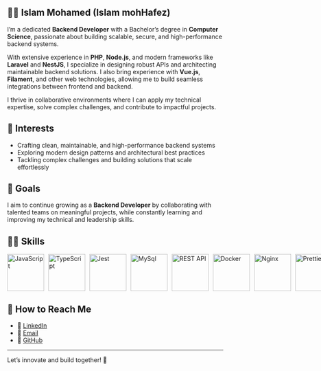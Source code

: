 ## 👨‍💻 Islam Mohamed (Islam mohHafez)
I’m a dedicated **Backend Developer** with a Bachelor’s degree in **Computer Science**, passionate about building scalable, secure, and high-performance backend systems.

With extensive experience in **PHP**, **Node.js**, and modern frameworks like **Laravel** and **NestJS**, I specialize in designing robust APIs and architecting maintainable backend solutions. I also bring experience with **Vue.js**, **Filament**, and other web technologies, allowing me to build seamless integrations between frontend and backend.

I thrive in collaborative environments where I can apply my technical expertise, solve complex challenges, and contribute to impactful projects.


## 🚀 Interests
- Crafting clean, maintainable, and high-performance backend systems  
- Exploring modern design patterns and architectural best practices  
- Tackling complex challenges and building solutions that scale effortlessly


## 🌟 Goals
I aim to continue growing as a **Backend Developer** by collaborating with talented teams on meaningful projects, while constantly learning and improving my technical and leadership skills.


## 🤹‍♀️ Skills
<div style="display: flex; align-items: flex-start; gap: 10px;">
  <img src="https://techstack-generator.vercel.app/js-icon.svg" alt="JavaScript" width="86" height="86" />
  <img src="https://techstack-generator.vercel.app/ts-icon.svg" alt="TypeScript" width="86" height="86" />
  <img src="https://techstack-generator.vercel.app/jest-icon.svg" alt="Jest" width="86" height="86" />
  <img src="https://techstack-generator.vercel.app/mysql-icon.svg" alt="MySql" width="86" height="86" />
  <img src="https://techstack-generator.vercel.app/restapi-icon.svg" alt="REST API" width="86" height="86" />
  <img src="https://techstack-generator.vercel.app/docker-icon.svg" alt="Docker" width="86" height="86" />
  <img src="https://techstack-generator.vercel.app/nginx-icon.svg" alt="Nginx" width="86" height="86" />
  <img src="https://techstack-generator.vercel.app/prettier-icon.svg" alt="Prettier" width="86" height="86" />
  <img src="https://techstack-generator.vercel.app/github-icon.svg" alt="GitHub" width="86" height="86" />

  <img src="https://yourcdn.com/icons/php.svg" alt="PHP" width="64" height="64" />
  <img src="https://yourcdn.com/icons/laravel.svg" alt="Laravel" width="64" height="64" />
  <img src="https://yourcdn.com/icons/livewire.svg" alt="Livewire" width="64" height="64" />
  <img src="https://yourcdn.com/icons/filament.svg" alt="Filament" width="64" height="64" />
  <img src="https://yourcdn.com/icons/nestjs.svg" alt="Nest.js" width="64" height="64" />
  <img src="https://yourcdn.com/icons/express.svg" alt="Express" width="64" height="64" />
  <img src="https://yourcdn.com/icons/pug.svg" alt="Pug" width="64" height="64" />
  
  <img src="https://yourcdn.com/icons/git.svg" alt="Git" width="64" height="64" />
  <img src="https://yourcdn.com/icons/jira.svg" alt="Jira" width="64" height="64" />
  <img src="https://yourcdn.com/icons/clickup.svg" alt="ClickUp" width="64" height="64" />
  <img src="https://yourcdn.com/icons/trello.svg" alt="Trello" width="64" height="64" />
  <img src="https://yourcdn.com/icons/slack.svg" alt="Slack" width="64" height="64" />
  <img src="https://yourcdn.com/icons/figma.svg" alt="Figma" width="64" height="64" />
</div>


## 🔗 How to Reach Me
- 💼 [LinkedIn](https://www.linkedin.com/in/eng-islammohhafez)  
- 📧 [Email](mailto:islam.mohhafez@gmail.com)  
- 🐙 [GitHub](https://github.com/Eng-IslamMoh)  

---

Let’s innovate and build together! 🚀
